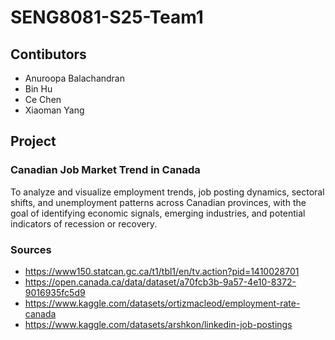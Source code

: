 # SENG8081-S25-Team1
## Contibutors
* Anuroopa Balachandran
* Bin Hu
* Ce Chen
* Xiaoman Yang

## Project
### Canadian Job Market Trend in Canada 
To analyze and visualize employment trends, job posting dynamics, sectoral shifts, and unemployment patterns across Canadian provinces, with the goal of identifying economic signals, emerging industries, and potential indicators of recession or recovery.

### Sources
* https://www150.statcan.gc.ca/t1/tbl1/en/tv.action?pid=1410028701
* https://open.canada.ca/data/dataset/a70fcb3b-9a57-4e10-8372-9016935fc5d9
* https://www.kaggle.com/datasets/ortizmacleod/employment-rate-canada
* https://www.kaggle.com/datasets/arshkon/linkedin-job-postings
